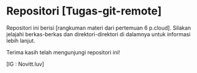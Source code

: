 # Repositori [Tugas-git-remote]

Repositori ini berisi [rangkuman materi dari pertemuan 6 p.cloud]. Silakan jelajahi berkas-berkas dan direktori-direktori di dalamnya untuk informasi lebih lanjut.

Terima kasih telah mengunjungi repositori ini!

[IG : Novitt.luv]